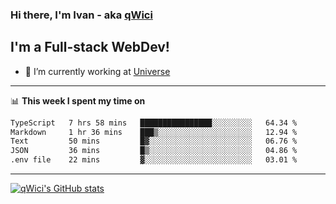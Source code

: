 ### Hi there, I'm Ivan - aka [qWici][website]

## I'm a Full-stack WebDev!
- 🔭 I’m currently working at [Universe][universe]

---

📊 **This week I spent my time on**
<!--START_SECTION:waka-->

```txt
TypeScript   7 hrs 58 mins   ████████████████░░░░░░░░░   64.34 %
Markdown     1 hr 36 mins    ███▒░░░░░░░░░░░░░░░░░░░░░   12.94 %
Text         50 mins         █▓░░░░░░░░░░░░░░░░░░░░░░░   06.76 %
JSON         36 mins         █▒░░░░░░░░░░░░░░░░░░░░░░░   04.86 %
.env file    22 mins         ▓░░░░░░░░░░░░░░░░░░░░░░░░   03.01 %
```

<!--END_SECTION:waka-->

---

[![qWici's GitHub stats](https://github-readme-stats.vercel.app/api?username=qWici)](https://github.com/qWici/github-readme-stats)

[website]: https://devkucher.com
[twitter]: https://twitter.com/KucherDev
[linkedin]: https://www.linkedin.com/in/ivankucher
[universe]: https://universeapps.limited
